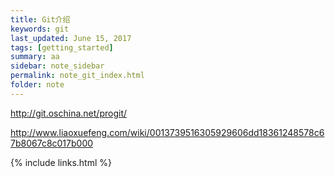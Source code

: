 ```yaml
---
title: Git介绍 
keywords: git 
last_updated: June 15, 2017
tags: [getting_started]
summary: aa 
sidebar: note_sidebar
permalink: note_git_index.html
folder: note 
---
```


http://git.oschina.net/progit/

http://www.liaoxuefeng.com/wiki/0013739516305929606dd18361248578c67b8067c8c017b000

{% include links.html %}
